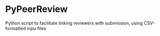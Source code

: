# PyPeerReview
Python script to facilitate linking reviewers with submission, using CSV-formatted inpu files
